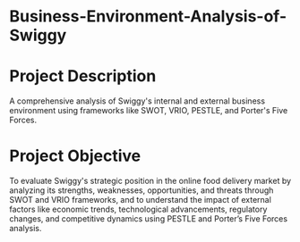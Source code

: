 # Business-Environment-Analysis-of-Swiggy
# Project Description
A comprehensive analysis of Swiggy's internal and external business environment using frameworks like SWOT, VRIO, PESTLE, and Porter's Five Forces.
# Project Objective 
To evaluate Swiggy's strategic position in the online food delivery market by analyzing its strengths, weaknesses, opportunities, and threats through SWOT and VRIO frameworks, and to understand the impact of external factors like economic trends, technological advancements, regulatory changes, and competitive dynamics using PESTLE and Porter’s Five Forces analysis.

